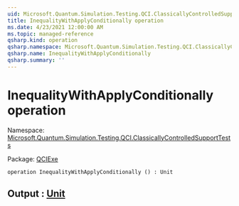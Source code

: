 ```yaml
---
uid: Microsoft.Quantum.Simulation.Testing.QCI.ClassicallyControlledSupportTests.InequalityWithApplyConditionally
title: InequalityWithApplyConditionally operation
ms.date: 4/23/2021 12:00:00 AM
ms.topic: managed-reference
qsharp.kind: operation
qsharp.namespace: Microsoft.Quantum.Simulation.Testing.QCI.ClassicallyControlledSupportTests
qsharp.name: InequalityWithApplyConditionally
qsharp.summary: ''
---
```


# InequalityWithApplyConditionally operation

Namespace: [Microsoft.Quantum.Simulation.Testing.QCI.ClassicallyControlledSupportTests](xref:Microsoft.Quantum.Simulation.Testing.QCI.ClassicallyControlledSupportTests)

Package: [QCIExe](https://nuget.org/packages/QCIExe)




```qsharp
operation InequalityWithApplyConditionally () : Unit
```


## Output : [Unit](xref:microsoft.quantum.qsharp.valueliterals#unit-literal)

